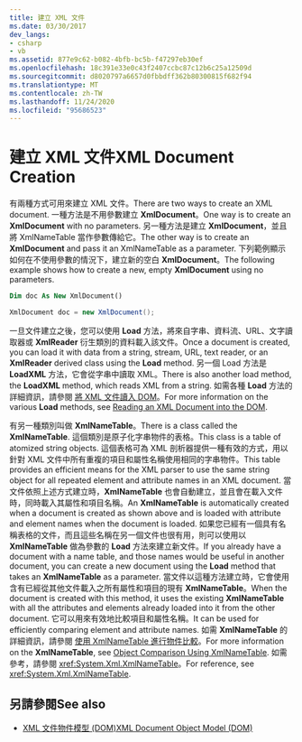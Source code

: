 ```yaml
---
title: 建立 XML 文件
ms.date: 03/30/2017
dev_langs:
- csharp
- vb
ms.assetid: 877e9c62-b082-4bfb-bc5b-f47297eb30ef
ms.openlocfilehash: 18c391e33e0c43f2407ccbc87c12b6c25a12509d
ms.sourcegitcommit: d8020797a6657d0fbbdff362b80300815f682f94
ms.translationtype: MT
ms.contentlocale: zh-TW
ms.lasthandoff: 11/24/2020
ms.locfileid: "95686523"
---
```

# <a name="xml-document-creation"></a><span data-ttu-id="7c8b7-102">建立 XML 文件</span><span class="sxs-lookup"><span data-stu-id="7c8b7-102">XML Document Creation</span></span>

<span data-ttu-id="7c8b7-103">有兩種方式可用來建立 XML 文件。</span><span class="sxs-lookup"><span data-stu-id="7c8b7-103">There are two ways to create an XML document.</span></span> <span data-ttu-id="7c8b7-104">一種方法是不用參數建立 **XmlDocument**。</span><span class="sxs-lookup"><span data-stu-id="7c8b7-104">One way is to create an **XmlDocument** with no parameters.</span></span> <span data-ttu-id="7c8b7-105">另一種方法是建立 **XmlDocument**，並且將 XmlNameTable 當作參數傳給它。</span><span class="sxs-lookup"><span data-stu-id="7c8b7-105">The other way is to create an **XmlDocument** and pass it an XmlNameTable as a parameter.</span></span> <span data-ttu-id="7c8b7-106">下列範例顯示如何在不使用參數的情況下，建立新的空白 **XmlDocument**。</span><span class="sxs-lookup"><span data-stu-id="7c8b7-106">The following example shows how to create a new, empty **XmlDocument** using no parameters.</span></span>  
  
```vb  
Dim doc As New XmlDocument()  
```  
  
```csharp  
XmlDocument doc = new XmlDocument();  
```  
  
 <span data-ttu-id="7c8b7-107">一旦文件建立之後，您可以使用 **Load** 方法，將來自字串、資料流、URL、文字讀取器或 **XmlReader** 衍生類別的資料載入該文件。</span><span class="sxs-lookup"><span data-stu-id="7c8b7-107">Once a document is created, you can load it with data from a string, stream, URL, text reader, or an **XmlReader** derived class using the **Load** method.</span></span> <span data-ttu-id="7c8b7-108">另一個 Load 方法是 **LoadXML** 方法，它會從字串中讀取 XML。</span><span class="sxs-lookup"><span data-stu-id="7c8b7-108">There is also another load method, the **LoadXML** method, which reads XML from a string.</span></span> <span data-ttu-id="7c8b7-109">如需各種 **Load** 方法的詳細資訊，請參閱 [將 XML 文件讀入 DOM](reading-an-xml-document-into-the-dom.md)。</span><span class="sxs-lookup"><span data-stu-id="7c8b7-109">For more information on the various **Load** methods, see [Reading an XML Document into the DOM](reading-an-xml-document-into-the-dom.md).</span></span>  
  
 <span data-ttu-id="7c8b7-110">有另一種類別叫做 **XmlNameTable**。</span><span class="sxs-lookup"><span data-stu-id="7c8b7-110">There is a class called the **XmlNameTable**.</span></span> <span data-ttu-id="7c8b7-111">這個類別是原子化字串物件的表格。</span><span class="sxs-lookup"><span data-stu-id="7c8b7-111">This class is a table of atomized string objects.</span></span> <span data-ttu-id="7c8b7-112">這個表格可為 XML 剖析器提供一種有效的方式，用以針對 XML 文件中所有重複的項目和屬性名稱使用相同的字串物件。</span><span class="sxs-lookup"><span data-stu-id="7c8b7-112">This table provides an efficient means for the XML parser to use the same string object for all repeated element and attribute names in an XML document.</span></span> <span data-ttu-id="7c8b7-113">當文件依照上述方式建立時，**XmlNameTable** 也會自動建立，並且會在載入文件時，同時載入其屬性和項目名稱。</span><span class="sxs-lookup"><span data-stu-id="7c8b7-113">An **XmlNameTable** is automatically created when a document is created as shown above and is loaded with attribute and element names when the document is loaded.</span></span> <span data-ttu-id="7c8b7-114">如果您已經有一個具有名稱表格的文件，而且這些名稱在另一個文件也很有用，則可以使用以 **XmlNameTable** 做為參數的 **Load** 方法來建立新文件。</span><span class="sxs-lookup"><span data-stu-id="7c8b7-114">If you already have a document with a name table, and those names would be useful in another document, you can create a new document using the **Load** method that takes an **XmlNameTable** as a parameter.</span></span> <span data-ttu-id="7c8b7-115">當文件以這種方法建立時，它會使用含有已經從其他文件載入之所有屬性和項目的現有 **XmlNameTable**。</span><span class="sxs-lookup"><span data-stu-id="7c8b7-115">When the document is created with this method, it uses the existing **XmlNameTable** with all the attributes and elements already loaded into it from the other document.</span></span> <span data-ttu-id="7c8b7-116">它可以用來有效地比較項目和屬性名稱。</span><span class="sxs-lookup"><span data-stu-id="7c8b7-116">It can be used for efficiently comparing element and attribute names.</span></span> <span data-ttu-id="7c8b7-117">如需 **XmlNameTable** 的詳細資訊，請參閱 [使用 XmlNameTable 進行物件比較](object-comparison-using-xmlnametable.md)。</span><span class="sxs-lookup"><span data-stu-id="7c8b7-117">For more information on the **XmlNameTable**, see [Object Comparison Using XmlNameTable](object-comparison-using-xmlnametable.md).</span></span> <span data-ttu-id="7c8b7-118">如需參考，請參閱 <xref:System.Xml.XmlNameTable>。</span><span class="sxs-lookup"><span data-stu-id="7c8b7-118">For reference, see <xref:System.Xml.XmlNameTable>.</span></span>  
  
## <a name="see-also"></a><span data-ttu-id="7c8b7-119">另請參閱</span><span class="sxs-lookup"><span data-stu-id="7c8b7-119">See also</span></span>

- [<span data-ttu-id="7c8b7-120">XML 文件物件模型 (DOM)</span><span class="sxs-lookup"><span data-stu-id="7c8b7-120">XML Document Object Model (DOM)</span></span>](xml-document-object-model-dom.md)
